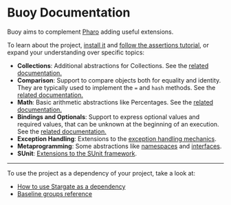 # Buoy Documentation

Buoy aims to complement [Pharo](https://www.pharo.org) adding useful extensions.

To learn about the project, [install it](how-to/how-to-load-in-pharo.md) and
[follow the assertions tutorial](tutorials/Assertions.md), or expand your
understanding over specific topics:

- **Collections**: Additional abstractions for Collections.
  See the [related documentation.](reference/Collections.md)
- **Comparison**: Support to compare objects both for equality and identity.
  They are typically used to implement the `=` and `hash` methods. See the
[related documentation.](reference/Comparison.md)
- **Math**: Basic arithmetic abstractions like Percentages. See the
[related documentation.](reference/Math.md)
- **Bindings and Optionals**: Support to express optional values and
  required values, that can be unknown at the beginning of an execution.
  See the [related documentation.](reference/BindingsAndOptionals.md)
- **Exception Handling**: Extensions to the [exception handling mechanics](reference/ExceptionHandling.md).
- **Metaprogramming**: Some abstractions like [namespaces](reference/Namespaces.md)
and [interfaces](reference/Interfaces.md).
- **SUnit**: [Extensions to the SUnit framework](reference/SUnit.md).

---

To use the project as a dependency of your project, take a look at:

- [How to use Stargate as a dependency](how-to/how-to-use-as-dependency-in-pharo.md)
- [Baseline groups reference](reference/Baseline-groups.md)
